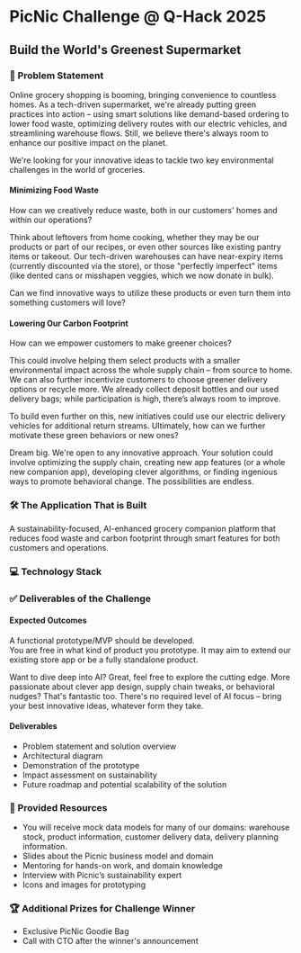 # PicNic Challenge @ Q-Hack 2025

## Build the World's Greenest Supermarket

### 📄 Problem Statement

Online grocery shopping is booming, bringing convenience to countless homes. As a tech-driven supermarket, we're already putting green practices into action – using smart solutions like demand-based ordering to lower food waste, optimizing delivery routes with our electric vehicles, and streamlining warehouse flows. Still, we believe there's always room to enhance our positive impact on the planet.

We're looking for your innovative ideas to tackle two key environmental challenges in the world of groceries.

#### Minimizing Food Waste

How can we creatively reduce waste, both in our customers' homes and within our operations?

Think about leftovers from home cooking, whether they may be our products or part of our recipes, or even other sources like existing pantry items or takeout. Our tech-driven warehouses can have near-expiry items (currently discounted via the store), or those "perfectly imperfect" items (like dented cans or misshapen veggies, which we now donate in bulk).

Can we find innovative ways to utilize these products or even turn them into something customers will love?

#### Lowering Our Carbon Footprint

How can we empower customers to make greener choices?

This could involve helping them select products with a smaller environmental impact across the whole supply chain – from source to home. We can also further incentivize customers to choose greener delivery options or recycle more. We already collect deposit bottles and our used delivery bags; while participation is high, there’s always room to improve.

To build even further on this, new initiatives could use our electric delivery vehicles for additional return streams. Ultimately, how can we further motivate these green behaviors or new ones?

Dream big. We're open to any innovative approach. Your solution could involve optimizing the supply chain, creating new app features (or a whole new companion app), developing clever algorithms, or finding ingenious ways to promote behavioral change. The possibilities are endless.

### 🛠️ **The Application That is Built**

A sustainability-focused, AI-enhanced grocery companion platform that reduces food waste and carbon footprint through smart features for both customers and operations.

### 💻 Technology Stack

### ✅ Deliverables of the Challenge

#### Expected Outcomes

A functional prototype/MVP should be developed.  
You are free in what kind of product you prototype. It may aim to extend our existing store app or be a fully standalone product.

Want to dive deep into AI? Great, feel free to explore the cutting edge. More passionate about clever app design, supply chain tweaks, or behavioral nudges? That's fantastic too. There's no required level of AI focus – bring your best innovative ideas, whatever form they take.

#### Deliverables

- Problem statement and solution overview  
- Architectural diagram  
- Demonstration of the prototype  
- Impact assessment on sustainability  
- Future roadmap and potential scalability of the solution  

### 🧰 Provided Resources 

- You will receive mock data models for many of our domains: warehouse stock, product information, customer delivery data, delivery planning information.
- Slides about the Picnic business model and domain  
- Mentoring for hands-on work, and domain knowledge  
- Interview with Picnic’s sustainability expert  
- Icons and images for prototyping

### 🏆 Additional Prizes for Challenge Winner

- Exclusive PicNic Goodie Bag
- Call with CTO after the winner's announcement
